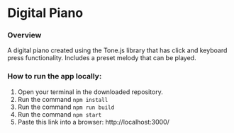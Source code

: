# Digital Piano

### Overview
A digital piano created using the Tone.js library that has click and keyboard press functionality. Includes a preset melody that can be played.

### How to run the app locally:
1) Open your terminal in the downloaded repository.
2) Run the command `npm install`
3) Run the command `npm run build`
4) Run the command `npm start`
5) Paste this link into a browser: http://localhost:3000/
